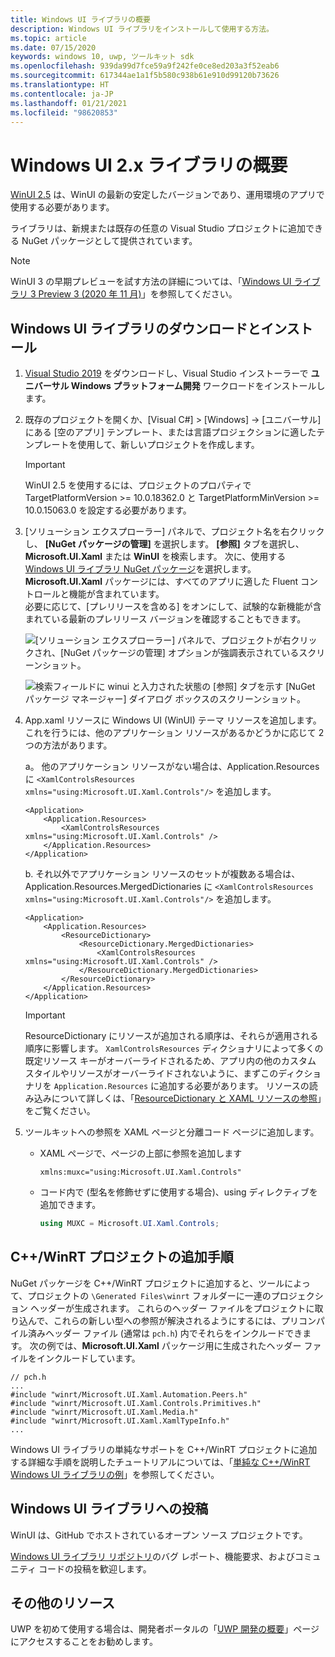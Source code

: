 ```yaml
---
title: Windows UI ライブラリの概要
description: Windows UI ライブラリをインストールして使用する方法。
ms.topic: article
ms.date: 07/15/2020
keywords: windows 10, uwp, ツールキット sdk
ms.openlocfilehash: 939da99d7fce59a9f242fe0ce8ed203a3f52eab6
ms.sourcegitcommit: 617344ae1a1f5b580c938b61e910d99120b73626
ms.translationtype: HT
ms.contentlocale: ja-JP
ms.lasthandoff: 01/21/2021
ms.locfileid: "98620853"
---
```

# <a name="getting-started-with-the-windows-ui-2x-library"></a>Windows UI 2.x ライブラリの概要

[WinUI 2.5](release-notes/winui-2.5.md) は、WinUI の最新の安定したバージョンであり、運用環境のアプリで使用する必要があります。

ライブラリは、新規または既存の任意の Visual Studio プロジェクトに追加できる NuGet パッケージとして提供されています。

> [!NOTE]
> WinUI 3 の早期プレビューを試す方法の詳細については、「[Windows UI ライブラリ 3 Preview 3 (2020 年 11 月)](../winui3/index.md)」を参照してください。

## <a name="download-and-install-the-windows-ui-library"></a>Windows UI ライブラリのダウンロードとインストール

1. [Visual Studio 2019](https://developer.microsoft.com/windows/downloads) をダウンロードし、Visual Studio インストーラーで **ユニバーサル Windows プラットフォーム開発** ワークロードをインストールします。

2. 既存のプロジェクトを開くか、[Visual C#] > [Windows] -> [ユニバーサル] にある [空のアプリ] テンプレート、または言語プロジェクションに適したテンプレートを使用して、新しいプロジェクトを作成します。  

    > [!IMPORTANT]
    > WinUI 2.5 を使用するには、プロジェクトのプロパティで TargetPlatformVersion >= 10.0.18362.0 と TargetPlatformMinVersion >= 10.0.15063.0 を設定する必要があります。

3. [ソリューション エクスプローラー] パネルで、プロジェクト名を右クリックし、 **[NuGet パッケージの管理]** を選択します。 **[参照]** タブを選択し、**Microsoft.UI.Xaml** または **WinUI** を検索します。 次に、使用する [Windows UI ライブラリ NuGet パッケージ](nuget-packages.md)を選択します。
**Microsoft.UI.Xaml** パッケージには、すべてのアプリに適した Fluent コントロールと機能が含まれています。  
必要に応じて、[プレリリースを含める] をオンにして、試験的な新機能が含まれている最新のプレリリース バージョンを確認することもできます。

    ![[ソリューション エクスプローラー] パネルで、プロジェクトが右クリックされ、[NuGet パッケージの管理] オプションが強調表示されているスクリーンショット。](images/ManageNugetPackages.png "NuGet パッケージのイメージの管理")

    ![検索フィールドに winui と入力された状態の [参照] タブを示す [NuGet パッケージ マネージャー] ダイアログ ボックスのスクリーンショット。](images/NugetPackages.png)

4. App.xaml リソースに Windows UI (WinUI) テーマ リソースを追加します。 これを行うには、他のアプリケーション リソースがあるかどうかに応じて 2 つの方法があります。

    a。 他のアプリケーション リソースがない場合は、Application.Resources に `<XamlControlsResources xmlns="using:Microsoft.UI.Xaml.Controls"/>` を追加します。

    ``` XAML
    <Application>
        <Application.Resources>
            <XamlControlsResources xmlns="using:Microsoft.UI.Xaml.Controls" />
        </Application.Resources>
    </Application>
    ```

    b. それ以外でアプリケーション リソースのセットが複数ある場合は、Application.Resources.MergedDictionaries に `<XamlControlsResources xmlns="using:Microsoft.UI.Xaml.Controls"/>` を追加します。

    ``` XAML
    <Application>
        <Application.Resources>
            <ResourceDictionary>
                <ResourceDictionary.MergedDictionaries>
                    <XamlControlsResources xmlns="using:Microsoft.UI.Xaml.Controls" />
                </ResourceDictionary.MergedDictionaries>
            </ResourceDictionary>
        </Application.Resources>
    </Application>
    ```

    > [!IMPORTANT]
    > ResourceDictionary にリソースが追加される順序は、それらが適用される順序に影響します。 `XamlControlsResources` ディクショナリによって多くの既定リソース キーがオーバーライドされるため、アプリ内の他のカスタム スタイルやリソースがオーバーライドされないように、まずこのディクショナリを `Application.Resources` に追加する必要があります。 リソースの読み込みについて詳しくは、「[ResourceDictionary と XAML リソースの参照](/windows/uwp/design/controls-and-patterns/resourcedictionary-and-xaml-resource-references)」をご覧ください。

5. ツールキットへの参照を XAML ページと分離コード ページに追加します。

    * XAML ページで、ページの上部に参照を追加します

        ```xaml
        xmlns:muxc="using:Microsoft.UI.Xaml.Controls"
        ```

    * コード内で (型名を修飾せずに使用する場合)、using ディレクティブを追加できます。

        ```csharp
        using MUXC = Microsoft.UI.Xaml.Controls;
        ```

## <a name="additional-steps-for-a-cwinrt-project"></a>C++/WinRT プロジェクトの追加手順

NuGet パッケージを C++/WinRT プロジェクトに追加すると、ツールによって、プロジェクトの `\Generated Files\winrt` フォルダーに一連のプロジェクション ヘッダーが生成されます。 これらのヘッダー ファイルをプロジェクトに取り込んで、これらの新しい型への参照が解決されるようにするには、プリコンパイル済みヘッダー ファイル (通常は `pch.h`) 内でそれらをインクルードできます。 次の例では、**Microsoft.UI.Xaml** パッケージ用に生成されたヘッダー ファイルをインクルードしています。

```cppwinrt
// pch.h
...
#include "winrt/Microsoft.UI.Xaml.Automation.Peers.h"
#include "winrt/Microsoft.UI.Xaml.Controls.Primitives.h"
#include "winrt/Microsoft.UI.Xaml.Media.h"
#include "winrt/Microsoft.UI.Xaml.XamlTypeInfo.h"
...
```

Windows UI ライブラリの単純なサポートを C++/WinRT プロジェクトに追加する詳細な手順を説明したチュートリアルについては、「[単純な C++/WinRT Windows UI ライブラリの例](/windows/uwp/cpp-and-winrt-apis/simple-winui-example)」を参照してください。

## <a name="contributing-to-the-windows-ui-library"></a>Windows UI ライブラリへの投稿

WinUI は、GitHub でホストされているオープン ソース プロジェクトです。

[Windows UI ライブラリ リポジトリ](https://aka.ms/winui)のバグ レポート、機能要求、およびコミュニティ コードの投稿を歓迎します。

## <a name="other-resources"></a>その他のリソース

UWP を初めて使用する場合は、開発者ポータルの「[UWP 開発の概要](https://developer.microsoft.com/windows/getstarted)」ページにアクセスすることをお勧めします。